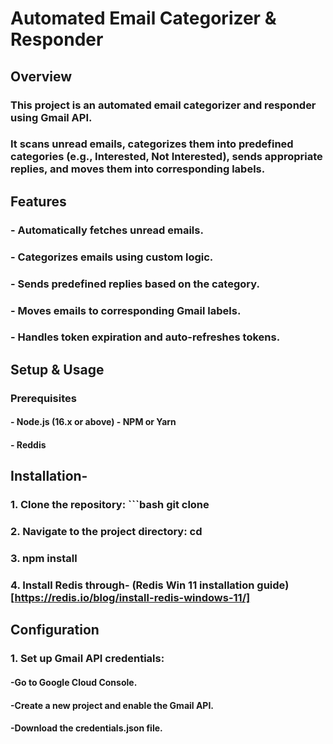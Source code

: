 # Automated Email Categorizer & Responder
## Overview
### This project is an automated email categorizer and responder using Gmail API.
### It scans unread emails, categorizes them into predefined categories (e.g., Interested, Not Interested), sends appropriate replies, and moves them into corresponding labels. 
## Features
### - Automatically fetches unread emails.
### - Categorizes emails using custom logic.
### - Sends predefined replies based on the category.
### - Moves emails to corresponding Gmail labels.
### - Handles token expiration and auto-refreshes tokens.
## Setup & Usage 
### Prerequisites 
#### - Node.js (16.x or above) - NPM or Yarn 
#### - Reddis
## Installation-
### 1. Clone the repository: ```bash git clone <repository-url>
### 2. Navigate to the project directory: cd <project-folder>
### 3. npm install
### 4. Install Redis through- (Redis Win 11 installation guide)[https://redis.io/blog/install-redis-windows-11/]
## Configuration
### 1. Set up Gmail API credentials:
####    -Go to Google Cloud Console.
####    -Create a new project and enable the Gmail API.
####    -Download the credentials.json file.
